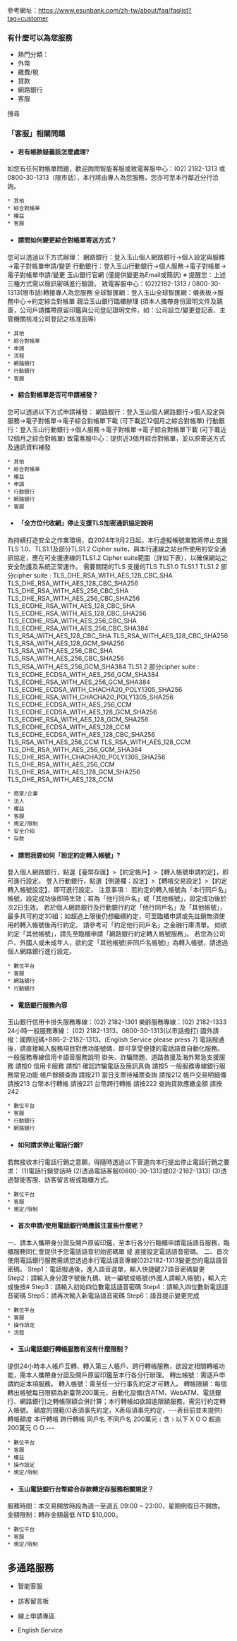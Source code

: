 參考網址：https://www.esunbank.com/zh-tw/about/faq/faqlist?tag=customer

### 有什麼可以為您服務

  * 熱門分類：
  * 外幣
  * 繳費/稅
  * 貸款
  * 網路銀行
  * 客服

搜尋

### 「客服」相關問題

  * #### 若有帳款疑義該怎麼處理?

如您有任何對帳單問題，歡迎詢問智能客服或致電客服中心：(02) 2182-1313 或
0800-30-1313（限市話），本行將由專人為您服務，您亦可至本行鄰近分行洽詢。

    * 其他
    * 綜合對帳單
    * 權益
    * 客服
  * #### 請問如何變更綜合對帳單寄送方式？

您可以透過以下方式辦理： 網路銀行：登入玉山個人網路銀行→個人設定與服務→電子對帳單申請/變更
行動銀行：登入玉山行動銀行→個人服務→電子對帳單→電子對帳單申請/變更 玉山銀行官網 (僅提供變更為Email或簡訊) ※
提醒您：上述三種方式需以簡訊密碼進行驗證。 致電客服中心：(02)2182-1313 / 0800-30-1313(限市話)轉接專人為您服務
全球智匯網：登入玉山全球智匯網：儀表板→服務中心→約定綜合對帳單 親洽玉山銀行臨櫃辦理
(須本人攜帶身份證明文件及親簽，公司戶請攜帶原留印鑑與公司登記證明文件，如：公司設立/變更登記表、主管機關核准公司登記之核准函等)

    * 其他
    * 綜合對帳單
    * 申請
    * 流程
    * 網路銀行
    * 行動銀行
    * 客服
  * #### 綜合對帳單是否可申請補發？

您可以透過以下方式申請補發： 網路銀行：登入玉山個人網路銀行→個人設定與服務→電子對帳單→電子綜合對帳單下載 (可下載近12個月之綜合對帳單)
行動銀行：登入玉山行動銀行→個人服務→電子對帳單→電子綜合對帳單下載 (可下載近12個月之綜合對帳單)
致電客服中心：提供近3個月綜合對帳單，並以原寄送方式及通訊資料補發

    * 其他
    * 綜合對帳單
    * 權益
    * 申請
    * 行動銀行
    * 網路銀行
    * 客服
  * #### 「全方位代收網」停止支援TLS加密通訊協定說明

為持續打造安全之作業環境，自2024年9月2日起，本行虛擬帳號業務將停止支援TLS 1.0、TLS1.1及部分TLS1.2 Cipher
suite，與本行連線之站台所使用的安全通訊協定，應在可支援連線的TLS1.2 Cipher
suite範圍（詳如下表），以確保網站之安全防護及系統正常運作。 需要關閉的TLS 支援的TLS TLS1.0 TLS1.1 TLS1.2 部分cipher
suite : TLS_DHE_RSA_WITH_AES_128_CBC_SHA TLS_DHE_RSA_WITH_AES_128_CBC_SHA256
TLS_DHE_RSA_WITH_AES_256_CBC_SHA TLS_DHE_RSA_WITH_AES_256_CBC_SHA256
TLS_ECDHE_RSA_WITH_AES_128_CBC_SHA TLS_ECDHE_RSA_WITH_AES_128_CBC_SHA256
TLS_ECDHE_RSA_WITH_AES_256_CBC_SHA TLS_ECDHE_RSA_WITH_AES_256_CBC_SHA384
TLS_RSA_WITH_AES_128_CBC_SHA TLS_RSA_WITH_AES_128_CBC_SHA256
TLS_RSA_WITH_AES_128_GCM_SHA256 TLS_RSA_WITH_AES_256_CBC_SHA
TLS_RSA_WITH_AES_256_CBC_SHA256 TLS_RSA_WITH_AES_256_GCM_SHA384 TLS1.2
部分cipher suite : TLS_ECDHE_ECDSA_WITH_AES_256_GCM_SHA384
TLS_ECDHE_RSA_WITH_AES_256_GCM_SHA384
TLS_ECDHE_ECDSA_WITH_CHACHA20_POLY1305_SHA256
TLS_ECDHE_RSA_WITH_CHACHA20_POLY1305_SHA256 TLS_ECDHE_ECDSA_WITH_AES_256_CCM
TLS_ECDHE_ECDSA_WITH_AES_128_GCM_SHA256 TLS_ECDHE_RSA_WITH_AES_128_GCM_SHA256
TLS_ECDHE_ECDSA_WITH_AES_128_CCM TLS_ECDHE_ECDSA_WITH_AES_128_CBC_SHA256
TLS_RSA_WITH_AES_256_CCM TLS_RSA_WITH_AES_128_CCM
TLS_DHE_RSA_WITH_AES_256_GCM_SHA384 TLS_DHE_RSA_WITH_CHACHA20_POLY1305_SHA256
TLS_DHE_RSA_WITH_AES_256_CCM TLS_DHE_RSA_WITH_AES_128_GCM_SHA256
TLS_DHE_RSA_WITH_AES_128_CCM

    * 商家/企業
    * 法人
    * 權益
    * 客服
    * 規定/限制
    * 安全介紹
    * 存款
  * #### 請問我要如何「設定約定轉入帳號」?

登入個人網路銀行，點選【臺幣存匯】>【約定帳戶】>【轉入帳號申請約定】，即可進行設定。
登入行動銀行，點選【側邊欄：設定】>【轉帳交易設定】>【約定轉入帳號設定】，即可進行設定。 注意事項：
若約定的轉入帳號為「本行同戶名」帳號，設定成功後即時生效；若為「他行同戶名」或「其他帳號」，設定成功後於次2日生效。
若於個人網路銀行及行動銀行約定「他行同戶名」及「其他帳號」，最多共可約定30組；如超過上限後仍想繼續約定，可至臨櫃申請或先註銷無須使用的轉入帳號後再行約定。
請參考可「約定他行同戶名」之金融行庫清單。 如欲約定「其他帳號」，請先至臨櫃申請「網路銀行約定轉入帳號服務」。
若您為公司戶、外國人或未成年人，欲約定「其他帳號(非同戶名帳號)」為轉入帳號，請透過個人網路銀行進行設定。

    * 數位平台
    * 客服
    * 網路銀行
    * 行動銀行
  * #### 電話銀行服務內容

玉山銀行信用卡掛失服務專線：(02) 2182-1301 樂齡服務專線：(02) 2182-1333 24小時一般服務專線： (02)
2182-1313、0800-30-1313(以市話撥打) 國外請撥：國際冠碼+886-2-2182-1313。(English Service
please press 7) 電話撥通後，請直接輸入服務項目對應功能號碼，即可享受便捷的電話語音自動化服務。 一般服務專線信用卡語音服務說明
掛失、詐騙問題、道路救援及海外緊急支援服務 請按0 信用卡服務 請按1 確認詐騙電話及簡訊真偽 請按5 一般服務專線銀行服務常見功能 帳戶餘額查詢
請按211 當日支票待補票查詢 請按212 帳戶交易明細傳 請按213 台幣本行轉帳 請按221 台幣跨行轉帳 請按222 查詢貸款應繳金額 請按242

    * 數位平台
    * 客服
    * 行動銀行
    * 網路銀行
  * #### 如何請求停止電話行銷?

若無接收本行電話行銷之意願，得隨時透過以下管道向本行提出停止電話行銷之要求： (1)電話行銷受話時
(2)透過電話客服(0800-30-1313或02-2182-1313) (3)透過智能客服、訪客留言板或臨櫃方式。

    * 數位平台
    * 客服
    * 規定/限制
  * #### 首次申請/使用電話銀行時應該注意些什麼呢？

一、請本人攜帶身分證及開戶原留印鑑，至本行各分行臨櫃申請電話語音服務，臨櫃服務同仁會提供予您電話語音初始密碼單 或 直接設定電話語音密碼。
二、首次使用電話銀行服務需請您透過本行電話語音專線(02)2182-1313變更您的電話語音密碼。
Step1：電話撥通後，進入語音選單，輸入快捷鍵27語音密碼變更 Step2：請輸入身分證字號後九碼、統一編號或帳號(外國人請輸入帳號)，輸入完成後按#
Step3：請輸入初始四位數電話語音密碼 Step4：請輸入四位數新電話語音密碼 Step5：請再次輸入新電話語音密碼 Step6：語音提示變更完成

    * 數位平台
    * 客服
    * 操作設定
    * 流程
  * #### 玉山電話銀行轉帳服務有沒有什麼限制？

提供24小時本人帳戶互轉、轉入第三人帳戶、跨行轉帳服務，欲設定相關轉帳功能，需本人攜帶身分證及開戶原留印鑑至本行各分行辦理。
轉出帳號：需逐戶申請約定本項服務。 轉入帳號：需至任一分行事先約定才可轉入。
轉帳限額：每個轉出帳號每日限額為新臺幣200萬元，自動化設備(含ATM、WebATM、電話銀行、網路銀行)之轉帳限額合併計算；本行轉帳如欲超逾限額服務，需另行約定轉入帳號。
額度的規範(O表須事先約定，X表毋須事先約定，---表目前並未提供) 轉帳額度 本行轉帳 跨行轉帳 同戶名 不同戶名 200萬元﹙含﹚以下 X O O
超逾200萬元 O O \---

    * 數位平台
    * 客服
    * 權益
    * 操作設定
    * 規定/限制
  * #### 玉山電話銀行台幣綜合存款轉定存服務相關規定？

服務時間：本交易開放時段為週一至週五 09:00 ~ 23:00，星期例假日不開放。 金額限制：轉存金額最低 NTD $10,000。

    * 數位平台
    * 客服
    * 規定/限制

## 多通路服務

  * 智能客服

  * 訪客留言板

  * 線上申請專區

  * English Service

